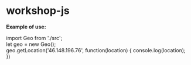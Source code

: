 # workshop-js

<b>Example of use:</b>

import Geo from './src'; <br>
let geo = new Geo(); <br>
geo.getLocation('46.148.196.76', function(location) { console.log(location); })
